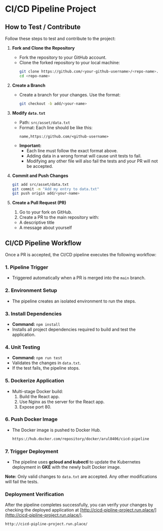 
# CI/CD Pipeline Project 

## How to Test / Contribute

Follow these steps to test and contribute to the project:

1. **Fork and Clone the Repository**  
   - Fork the repository to your GitHub account.  
   - Clone the forked repository to your local machine:
     ```bash
     git clone https://github.com/<your-github-username>/<repo-name>.git
     cd <repo-name>
     ```

2. **Create a Branch**  
   - Create a branch for your changes. Use the format:
     ```bash
     git checkout -b add/<your-name>
     ```

3. **Modify `data.txt`**  
   - Path: `src/asset/data.txt`  
   - Format: Each line should be like this:
     ```
     name,https://github.com/<github-username>
     ```
   - **Important:**  
     - Each line must follow the exact format above.  
     - Adding data in a wrong format will cause unit tests to fail.  
     - Modifying any other file will also fail the tests and your PR will not be accepted.

4. **Commit and Push Changes**  
   ```bash
   git add src/asset/data.txt
   git commit -m "Add my entry to data.txt"
   git push origin add/<your-name>
    ```
5. **Create a Pull Request (PR)**
   1. Go to your fork on GitHub.
   2. Create a PR to the main repository with:  
   - A descriptive title  
   - A message about yourself


## CI/CD Pipeline Workflow

Once a PR is accepted, the CI/CD pipeline executes the following workflow:

### 1. Pipeline Trigger
- Triggered automatically when a PR is merged into the `main` branch.

### 2. Environment Setup
- The pipeline creates an isolated environment to run the steps.

### 3. Install Dependencies
- **Command:** `npm install`  
- Installs all project dependencies required to build and test the application.

### 4. Unit Testing
- **Command:** `npm run test`  
- Validates the changes in `data.txt`.  
- If the test fails, the pipeline stops.

### 5. Dockerize Application
- Multi-stage Docker build:  
  1. Build the React app.  
  2. Use Nginx as the server for the React app.  
  3. Expose port 80.


### 6. Push Docker Image
- The Docker image is pushed to Docker Hub.
  ```bash
  https://hub.docker.com/repository/docker/arul8406/cicd-pipeline
  ```

### 7. Trigger Deployment
- The pipeline uses **gcloud and kubectl** to update the Kubernetes deployment in **GKE** with the newly built Docker image.

**Note:** Only valid changes to `data.txt` are accepted. Any other modifications will fail the tests.


### Deployment Verification

After the pipeline completes successfully, you can verify your changes by checking the deployed application at [http://cicd-pipline-project.run.place/](http://cicd-pipline-project.run.place/).

```
http://cicd-pipline-project.run.place/
```

